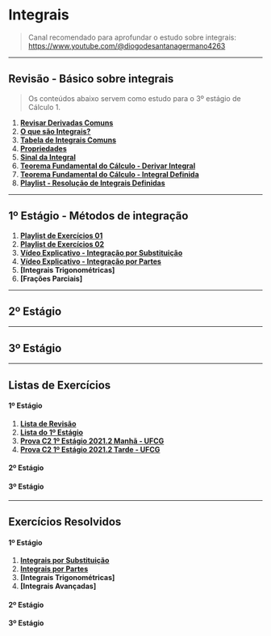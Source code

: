 # Integrais

> Canal recomendado para aprofundar o estudo sobre integrais: https://www.youtube.com/@diogodesantanagermano4263

---
## Revisão - Básico sobre integrais

> Os conteúdos abaixo servem como estudo para o 3º estágio de Cálculo 1.<br>

1. **[Revisar Derivadas Comuns](https://github.com/joao-pedro-angelo/AventurasPi/blob/main/calculo1/tabelaDerivadas.pdf)**
2. **[O que são Integrais?](teoria/IntegraisIntroducao.md)**
3. **[Tabela de Integrais Comuns](pdfs/tabelaIntegrais.pdf)**
4. **[Propriedades](teoria/PropriedadesIntegrais.md)**
5. **[Sinal da Integral](teoria/SinalDaIntegral.md)**
6. **[Teorema Fundamental do Cálculo - Derivar Integral](teoria/DerivarIntegral.md)**
7. **[Teorema Fundamental do Cálculo - Integral Definida](teoria/IntegralDefinida.md)**
8. **[Playlist - Resolução de Integrais Definidas](https://www.youtube.com/playlist?list=PLSP4PNEIJatVgEQUSTaSqp4D8I4ZQKcda)**

---
## 1º Estágio - Métodos de integração

1. **[Playlist de Exercícios 01](https://www.youtube.com/watch?v=wUspP1YBE5E&list=PLSP4PNEIJatWzWppVTkcpW-1xsIlSDGvI&pp=iAQB)**
2. **[Playlist de Exercícios 02](https://www.youtube.com/playlist?list=PLUdN13q_LrwqmIekdg8Ncqp0PsV1MyxYd)**
3. **[Vídeo Explicativo - Integração por Substituição](https://youtu.be/fHom2rFJGjg)**
4. **[Vídeo Explicativo - Integração por Partes](https://youtu.be/E3ZILV7ER54)**
5. **[Integrais Trigonométricas]**
6. **[Frações Parciais]**

---
## 2º Estágio 

---
## 3º Estágio

---
## Listas de Exercícios

#### 1º Estágio
1. **[Lista de Revisão](pdfs/IntegraisEx01.pdf)**
2. **[Lista do 1º Estágio](pdfs/Lista1.pdf)**
3. **[Prova C2 1º Estágio 2021.2 Manhã - UFCG](pdfs/Prova01.1C2.pdf)**
4. **[Prova C2 1º Estágio 2021.2 Tarde - UFCG](pdfs/Prova01.2C2.pdf)**

#### 2º Estágio

#### 3º Estágio

---
## Exercícios Resolvidos

#### 1º Estágio
1. **[Integrais por Substituição](pdfs/ExResolvidosIntegralSubst.pdf)**
2. **[Integrais por Partes](pdfs/IntegraisPorPartesExerciciosResolvidos.pdf)**
3. **[Integrais Trigonométricas]**
4. **[Integrais Avançadas]**

#### 2º Estágio

#### 3º Estágio
